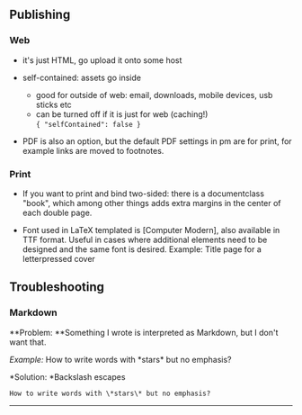 ## Publishing

### Web

- it's just HTML, go upload it onto some host

- self-contained: assets go inside
    - good for outside of web: email, downloads, mobile devices, usb sticks etc
    - can be turned off if it is just for web (caching!)  
      `{ "selfContained": false }`
  
- PDF is also an option, but the default PDF settings in pm are for print, for example links are moved to footnotes.


### Print

- If you want to print and bind two-sided: there is a documentclass "book", which among other things adds extra margins in the center of each double page.

- Font used in LaTeX templated is [Computer Modern], also available in TTF format. Useful in cases where additional elements need to be designed and the same font is desired. Example: Title page for a letterpressed cover


## Troubleshooting


### Markdown

**Problem: **Something I wrote is interpreted as Markdown, but I don't want that.

*Example:* How to write words with \*stars\* but no emphasis?

*Solution: *Backslash escapes

```
How to write words with \*stars\* but no emphasis?
```

---

